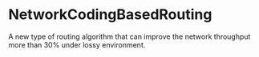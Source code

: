 # NetworkCodingBasedRouting
A new type of routing algorithm that can improve the network throughput more than 30% under lossy environment.
